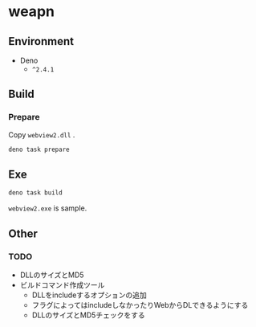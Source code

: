 # weapn

## Environment

* Deno
  * `^2.4.1`

## Build

### Prepare

Copy `webview2.dll` .

```sh
deno task prepare
```

## Exe

```sh
deno task build
```

`webview2.exe` is sample.

## Other

### TODO

* DLLのサイズとMD5
* ビルドコマンド作成ツール
  * DLLをincludeするオプションの追加
  * フラグによってはincludeしなかったりWebからDLできるようにする
  * DLLのサイズとMD5チェックをする
